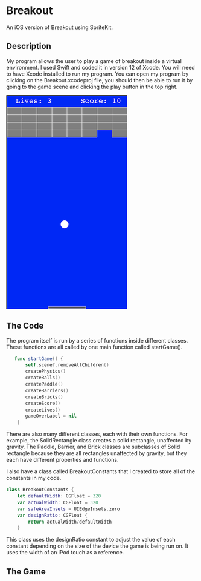 # Breakout
An iOS version of Breakout using SpriteKit.

## Description
My program allows the user to play a game of breakout inside a virtual environment.
I used Swift and coded it in version 12 of Xcode. You will need to have Xcode installed
to run my program. You can open my program by clicking on the Breakout.xcodeproj file,
you should then be able to run it by going to the game scene and clicking the play 
button in the top right. 

![Screenshot of Breakout](Images/Breakout-01.png)

## The Code
The program itself is run by a series of functions inside different classes.
These functions are all called by one main function called startGame().
```swift
   func startGame() {
       self.scene?.removeAllChildren()
       createPhysics()
       createBalls()
       createPaddle()
       createBarriers()
       createBricks()
       createScore()
       createLives()
       gameOverLabel = nil
    }
```
There are also many different classes, each with their own functions.
For example, the SolidRectangle class creates a solid rectangle, 
unaffected by gravity. The Paddle, Barrier, and Brick classes are 
subclasses of Solid rectangle because they are all rectangles
unaffected by gravity, but they each have different properties
and functions.

I also have a class called BreakoutConstants that I created to
store all of the constants in my code.
```swift
class BreakoutConstants {
    let defaultWidth: CGFloat = 320
    var actualWidth: CGFloat = 320
    var safeAreaInsets = UIEdgeInsets.zero
    var designRatio: CGFloat {
        return actualWidth/defaultWidth
    }
```
This class uses the designRatio constant to adjust the value
of each constant depending on the size of the device the 
game is being run on. It uses the width of an iPod touch
as a reference.

## The Game



